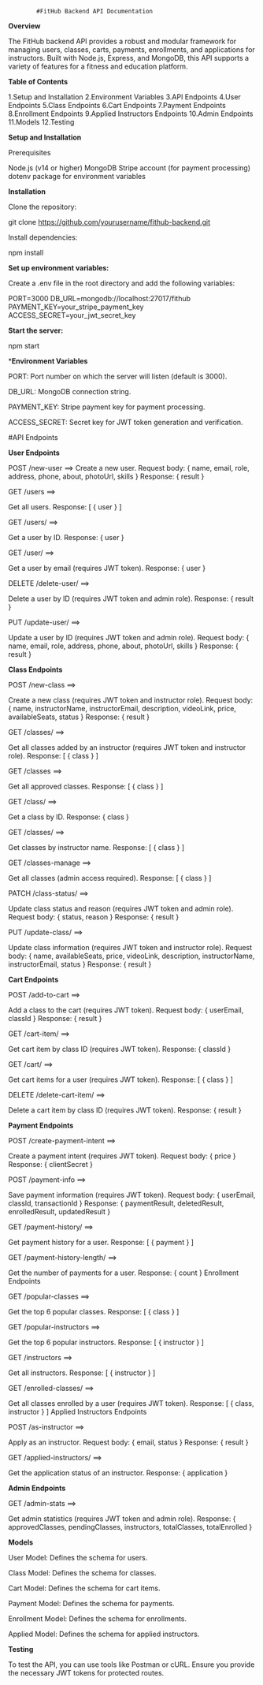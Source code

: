             #FitHub Backend API Documentation

**Overview**

The FitHub backend API provides a robust and modular framework for managing users, classes, carts, payments, enrollments, and applications for instructors. Built with Node.js, Express, and MongoDB, this API supports a variety of features for a fitness and education platform.

**Table of Contents**

1.Setup and Installation
2.Environment Variables
3.API Endpoints
4.User Endpoints
5.Class Endpoints
6.Cart Endpoints
7.Payment Endpoints
8.Enrollment Endpoints
9.Applied Instructors Endpoints
10.Admin Endpoints
11.Models
12.Testing


**Setup and Installation**

Prerequisites

Node.js (v14 or higher)
MongoDB
Stripe account (for payment processing)
dotenv package for environment variables



**Installation**

Clone the repository:

git clone https://github.com/yourusername/fithub-backend.git


Install dependencies:

npm install


**Set up environment variables:**

Create a .env file in the root directory and add the following variables:


PORT=3000
DB_URL=mongodb://localhost:27017/fithub
PAYMENT_KEY=your_stripe_payment_key
ACCESS_SECRET=your_jwt_secret_key


**Start the server:**

npm start


***Environment Variables**

PORT: Port number on which the server will listen (default is 3000).

DB_URL: MongoDB connection string.

PAYMENT_KEY: Stripe payment key for payment processing.

ACCESS_SECRET: Secret key for JWT token generation and verification.


#API Endpoints

**User Endpoints**

POST /new-user ==>
Create a new user.
Request body: { name, email, role, address, phone, about, photoUrl, skills }
Response: { result }


GET /users ==>

Get all users.
Response: [ { user } ]


GET /users/ ==>

Get a user by ID.
Response: { user }

GET /user/ ==>

Get a user by email (requires JWT token).
Response: { user }


DELETE /delete-user/ ==>

Delete a user by ID (requires JWT token and admin role).
Response: { result }


PUT /update-user/ ==>

Update a user by ID (requires JWT token and admin role).
Request body: { name, email, role, address, phone, about, photoUrl, skills }
Response: { result }


**Class Endpoints**


POST /new-class ==>

Create a new class (requires JWT token and instructor role).
Request body: { name, instructorName, instructorEmail, description, videoLink, price, availableSeats, status }
Response: { result }


GET /classes/ ==>

Get all classes added by an instructor (requires JWT token and instructor role).
Response: [ { class } ]


GET /classes ==>

Get all approved classes.
Response: [ { class } ]


GET /class/ ==>

Get a class by ID.
Response: { class }


GET /classes/ ==>

Get classes by instructor name.
Response: [ { class } ]


GET /classes-manage ==>

Get all classes (admin access required).
Response: [ { class } ]


PATCH /class-status/ ==>

Update class status and reason (requires JWT token and admin role).
Request body: { status, reason }
Response: { result }


PUT /update-class/ ==>

Update class information (requires JWT token and instructor role).
Request body: { name, availableSeats, price, videoLink, description, instructorName, instructorEmail, status }
Response: { result }


**Cart Endpoints**

POST /add-to-cart ==>

Add a class to the cart (requires JWT token).
Request body: { userEmail, classId }
Response: { result }


GET /cart-item/ ==>

Get cart item by class ID (requires JWT token).
Response: { classId }


GET /cart/ ==>

Get cart items for a user (requires JWT token).
Response: [ { class } ]


DELETE /delete-cart-item/ ==>

Delete a cart item by class ID (requires JWT token).
Response: { result }


**Payment Endpoints**


POST /create-payment-intent ==>

Create a payment intent (requires JWT token).
Request body: { price }
Response: { clientSecret }


POST /payment-info ==>

Save payment information (requires JWT token).
Request body: { userEmail, classId, transactionId }
Response: { paymentResult, deletedResult, enrolledResult, updatedResult }


GET /payment-history/ ==>

Get payment history for a user.
Response: [ { payment } ]


GET /payment-history-length/ ==>

Get the number of payments for a user.
Response: { count }
Enrollment Endpoints


GET /popular-classes ==>

Get the top 6 popular classes.
Response: [ { class } ]


GET /popular-instructors ==>

Get the top 6 popular instructors.
Response: [ { instructor } ]


GET /instructors ==>

Get all instructors.
Response: [ { instructor } ]


GET /enrolled-classes/ ==>

Get all classes enrolled by a user (requires JWT token).
Response: [ { class, instructor } ]
Applied Instructors Endpoints


POST /as-instructor ==>

Apply as an instructor.
Request body: { email, status }
Response: { result }


GET /applied-instructors/ ==>

Get the application status of an instructor.
Response: { application }



**Admin Endpoints**

GET /admin-stats ==>

Get admin statistics (requires JWT token and admin role).
Response: { approvedClasses, pendingClasses, instructors, totalClasses, totalEnrolled }


**Models**

User Model: Defines the schema for users.

Class Model: Defines the schema for classes.

Cart Model: Defines the schema for cart items.

Payment Model: Defines the schema for payments.

Enrollment Model: Defines the schema for enrollments.

Applied Model: Defines the schema for applied instructors.


**Testing**

To test the API, you can use tools like Postman or cURL. Ensure you provide the necessary JWT tokens for protected routes.